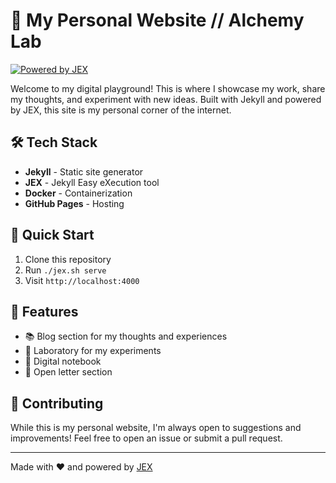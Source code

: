 # 🚀 My Personal Website // Alchemy Lab

[![Powered by JEX](https://img.shields.io/badge/Powered%20by-JEX-blue?style=flat-square)](https://github.com/Rynaro/jex)

Welcome to my digital playground! This is where I showcase my work, share my thoughts, and experiment with new ideas. Built with Jekyll and powered by JEX, this site is my personal corner of the internet.

## 🛠️ Tech Stack

- **Jekyll** - Static site generator
- **JEX** - Jekyll Easy eXecution tool
- **Docker** - Containerization
- **GitHub Pages** - Hosting

## 🚀 Quick Start

1. Clone this repository
2. Run `./jex.sh serve`
3. Visit `http://localhost:4000`

## 📝 Features

- 📚 Blog section for my thoughts and experiences
- 🧪 Laboratory for my experiments
- 📓 Digital notebook
- 💌 Open letter section

## 🤝 Contributing

While this is my personal website, I'm always open to suggestions and improvements! Feel free to open an issue or submit a pull request.

---

Made with ❤️ and powered by [JEX](https://github.com/Rynaro/jex)

